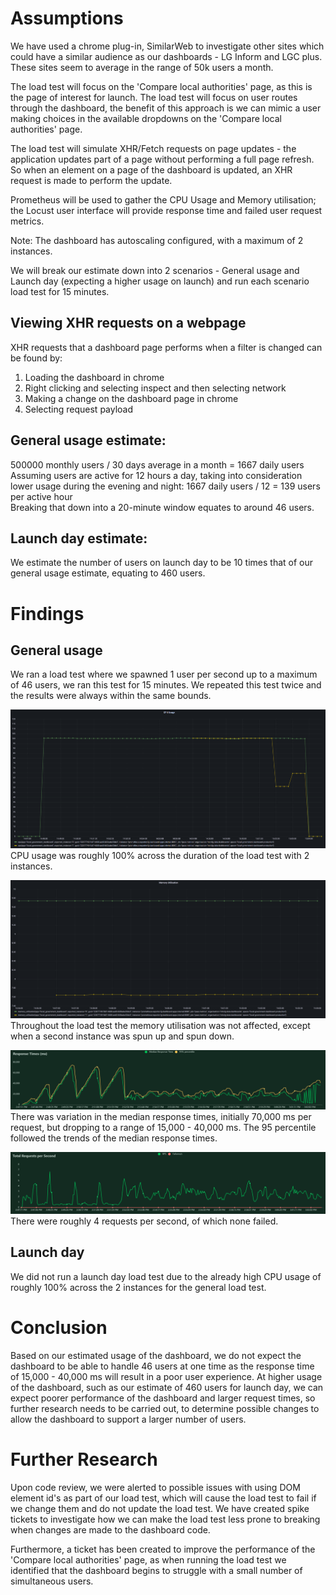 # Assumptions

We have used a chrome plug-in, SimilarWeb to investigate other sites which could have a similar audience as our dashboards - LG Inform and LGC plus. These sites seem to average in the range of 50k users a month.

The load test will focus on the 'Compare local authorities' page, as this is the page of interest for launch. The load test will focus on user routes through the dashboard, the benefit of this approach is we can mimic a user making choices in the available dropdowns on the 'Compare local authorities' page.

The load test will simulate XHR/Fetch requests on page updates - the application updates part of a page without performing a full page refresh. So when an element on a page of the dashboard is updated, an XHR request is made to perform the update. 

Prometheus will be used to gather the CPU Usage and Memory utilisation; the Locust user interface will provide response time and failed user request metrics.

Note: The dashboard has autoscaling configured, with a maximum of 2 instances.

We will break our estimate down into 2 scenarios - General usage and Launch day (expecting a higher usage on launch) and run each scenario load test for 15 minutes.

## Viewing XHR requests on a webpage
XHR requests that a dashboard page performs when a filter is changed can be found by:
1. Loading the dashboard in chrome
2. Right clicking and selecting inspect and then selecting network
3. Making a change on the dashboard page in chrome
4. Selecting request payload

## General usage estimate: 
500000 monthly users / 30 days average in a month = 1667 daily users <br>
Assuming users are active for 12 hours a day, taking into consideration lower usage during the evening and night: 1667 daily users / 12 = 139 users per active hour <br>
Breaking that down into a 20-minute window equates to around 46 users.


## Launch day estimate:
We estimate the number of users on launch day to be 10 times that of our general usage estimate, equating to 460 users.


# Findings
## General usage
We ran a load test where we spawned 1 user per second up to a maximum of 46 users, we ran this test for 15 minutes.
We repeated this test twice and the results were always within the same bounds. 

![CPU_general](/images/load_test/xhr-general/cpu.PNG) <br>
CPU usage was roughly 100% across the duration of the load test with 2 instances.

![Memory utilisation](/images/load_test/xhr-general/memory_utilisation.PNG) <br>
Throughout the load test the memory utilisation was not affected, except when a second instance was spun up and spun down. 

![response_times_general](/images/load_test/xhr-general/response_times.PNG) <br>
There was variation in the median response times, initially 70,000 ms per request, but dropping to a range of 15,000 - 40,000 ms. The 95 percentile followed the trends of the median response times.

![total_requests_per_second_general](/images/load_test/xhr-general/total_requests.PNG) <br>
There were roughly 4 requests per second, of which none failed.

## Launch day
We did not run a launch day load test due to the already high CPU usage of roughly 100% across the 2 instances for the general load test. 

# Conclusion
Based on our estimated usage of the dashboard, we do not expect the dashboard to be able to handle 46 users at one time as the response time of 15,000 - 40,000 ms will result in a poor user experience.
At higher usage of the dashboard, such as our estimate of 460 users for launch day, we can expect poorer performance of the dashboard and larger request times, so further research needs to be carried out, to determine possible changes to allow the dashboard to support a larger number of users.

# Further Research
Upon code review, we were alerted to possible issues with using DOM element id's as part of our load test, which will cause the load test to fail if we change them and do not update the load test. We have created spike tickets to investigate how we can make the load test less prone to breaking when changes are made to the dashboard code. 

Furthermore, a ticket has been created to improve the performance of the 'Compare local authorities' page, as when running the load test we identified that the dashboard begins to struggle with a small number of simultaneous users.
